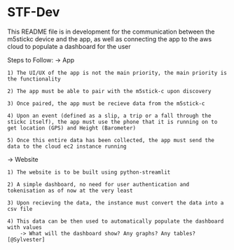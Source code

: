 # STF-Dev
This README file is in development for the communication between the m5stickc device and the app, as well as connecting the app to the aws cloud to populate a dashboard for the user

Steps to Follow:
-> App

    1) The UI/UX of the app is not the main priority, the main priority is the functionality
    
    2) The app must be able to pair with the m5stick-c upon discovery
    
    3) Once paired, the app must be recieve data from the m5stick-c
    
    4) Upon an event (defined as a slip, a trip or a fall through the stickc itself), the app must use the phone that it is running on to get location (GPS) and Height (Barometer)
    
    5) Once this entire data has been collected, the app must send the data to the cloud ec2 instance running

-> Website
    
    1) The website is to be built using python-streamlit
    
    2) A simple dashboard, no need for user authentication and tokenisation as of now at the very least
    
    3) Upon recieving the data, the instance must convert the data into a csv file
    
    4) This data can be then used to automatically populate the dashboard with values
        -> What will the dashboard show? Any graphs? Any tables? [@Sylvester]
